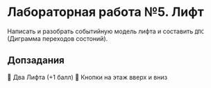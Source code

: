 # Лабораторная работа №5. Лифт
Написать и разобрать событийную модель лифта и составить `ДПС` (Диграмма переходов состоний).

## Допзадания
🔸 Два Лифта (+1 балл)
🔸 Кнопки на этаж вверх и вниз

